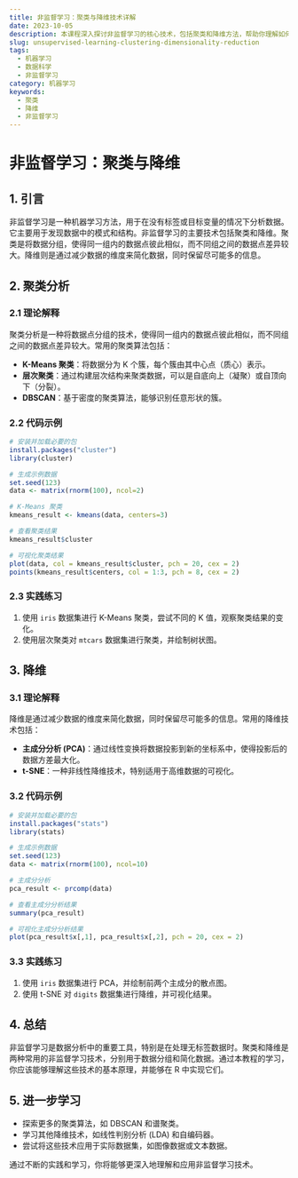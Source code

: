 ```yaml
---
title: 非监督学习：聚类与降维技术详解
date: 2023-10-05
description: 本课程深入探讨非监督学习的核心技术，包括聚类和降维方法，帮助你理解如何在没有标签的数据中挖掘有价值的信息。
slug: unsupervised-learning-clustering-dimensionality-reduction
tags:
  - 机器学习
  - 数据科学
  - 非监督学习
category: 机器学习
keywords:
  - 聚类
  - 降维
  - 非监督学习
---
```


# 非监督学习：聚类与降维

## 1. 引言

非监督学习是一种机器学习方法，用于在没有标签或目标变量的情况下分析数据。它主要用于发现数据中的模式和结构。非监督学习的主要技术包括聚类和降维。聚类是将数据分组，使得同一组内的数据点彼此相似，而不同组之间的数据点差异较大。降维则是通过减少数据的维度来简化数据，同时保留尽可能多的信息。

## 2. 聚类分析

### 2.1 理论解释

聚类分析是一种将数据点分组的技术，使得同一组内的数据点彼此相似，而不同组之间的数据点差异较大。常用的聚类算法包括：

- **K-Means 聚类**：将数据分为 K 个簇，每个簇由其中心点（质心）表示。
- **层次聚类**：通过构建层次结构来聚类数据，可以是自底向上（凝聚）或自顶向下（分裂）。
- **DBSCAN**：基于密度的聚类算法，能够识别任意形状的簇。

### 2.2 代码示例

```r
# 安装并加载必要的包
install.packages("cluster")
library(cluster)

# 生成示例数据
set.seed(123)
data <- matrix(rnorm(100), ncol=2)

# K-Means 聚类
kmeans_result <- kmeans(data, centers=3)

# 查看聚类结果
kmeans_result$cluster

# 可视化聚类结果
plot(data, col = kmeans_result$cluster, pch = 20, cex = 2)
points(kmeans_result$centers, col = 1:3, pch = 8, cex = 2)
```

### 2.3 实践练习

1. 使用 `iris` 数据集进行 K-Means 聚类，尝试不同的 K 值，观察聚类结果的变化。
2. 使用层次聚类对 `mtcars` 数据集进行聚类，并绘制树状图。

## 3. 降维

### 3.1 理论解释

降维是通过减少数据的维度来简化数据，同时保留尽可能多的信息。常用的降维技术包括：

- **主成分分析 (PCA)**：通过线性变换将数据投影到新的坐标系中，使得投影后的数据方差最大化。
- **t-SNE**：一种非线性降维技术，特别适用于高维数据的可视化。

### 3.2 代码示例

```r
# 安装并加载必要的包
install.packages("stats")
library(stats)

# 生成示例数据
set.seed(123)
data <- matrix(rnorm(100), ncol=10)

# 主成分分析
pca_result <- prcomp(data)

# 查看主成分分析结果
summary(pca_result)

# 可视化主成分分析结果
plot(pca_result$x[,1], pca_result$x[,2], pch = 20, cex = 2)
```

### 3.3 实践练习

1. 使用 `iris` 数据集进行 PCA，并绘制前两个主成分的散点图。
2. 使用 t-SNE 对 `digits` 数据集进行降维，并可视化结果。

## 4. 总结

非监督学习是数据分析中的重要工具，特别是在处理无标签数据时。聚类和降维是两种常用的非监督学习技术，分别用于数据分组和简化数据。通过本教程的学习，你应该能够理解这些技术的基本原理，并能够在 R 中实现它们。

## 5. 进一步学习

- 探索更多的聚类算法，如 DBSCAN 和谱聚类。
- 学习其他降维技术，如线性判别分析 (LDA) 和自编码器。
- 尝试将这些技术应用于实际数据集，如图像数据或文本数据。

通过不断的实践和学习，你将能够更深入地理解和应用非监督学习技术。